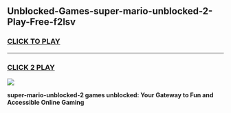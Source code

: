 
## Unblocked-Games-super-mario-unblocked-2-Play-Free-f2lsv
<h3>
<a href="https://premium76.site?title=super-mario-unblocked-2&ref=23A">CLICK TO PLAY</a></h3>
<hr>

<h3>
<a href="https://premium76.site?title=super-mario-unblocked-2&ref=23A">CLICK 2 PLAY</a>
  
</h3>

<a href="https://premium76.site?title=super-mario-unblocked-2&ref=23A"><img src="https://clearcache.store/games.png"></a>


**super-mario-unblocked-2 games unblocked: Your Gateway to Fun and Accessible Online Gaming**
